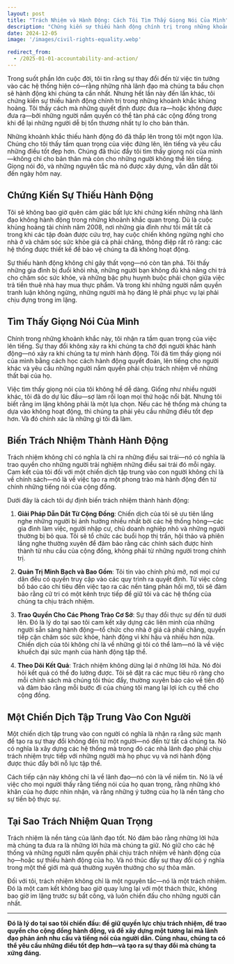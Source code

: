 ```yaml
---
layout: post
title: "Trách Nhiệm và Hành Động: Cách Tôi Tìm Thấy Giọng Nói Của Mình"
description: "Chứng kiến sự thiếu hành động chính trị trong những khoảnh khắc khủng hoảng đã cho tôi thấy tầm quan trọng của việc đứng lên. Tôi đã tìm thấy giọng nói của mình bằng cách học cách hành động quyết đoán, lên tiếng cho người khác và yêu cầu những điều tốt đẹp hơn từ những người nắm quyền—những nguyên tắc vẫn dẫn dắt tôi đến ngày hôm nay."
date: 2024-12-05
image: '/images/civil-rights-equality.webp'

redirect_from:
  - /2025-01-01-accountability-and-action/
---
```


Trong suốt phần lớn cuộc đời, tôi tin rằng sự thay đổi đến từ việc tin tưởng vào các hệ thống hiện có—rằng những nhà lãnh đạo mà chúng ta bầu chọn sẽ hành động khi chúng ta cần nhất. Nhưng hết lần này đến lần khác, tôi chứng kiến sự thiếu hành động chính trị trong những khoảnh khắc khủng hoảng. Tôi thấy cách mà những quyết định được đưa ra—hoặc không được đưa ra—bởi những người nắm quyền có thể tàn phá các cộng đồng trong khi để lại những người dễ bị tổn thương nhất tự lo cho bản thân.

Những khoảnh khắc thiếu hành động đó đã thắp lên trong tôi một ngọn lửa. Chúng cho tôi thấy tầm quan trọng của việc đứng lên, lên tiếng và yêu cầu những điều tốt đẹp hơn. Chúng đã thúc đẩy tôi tìm thấy giọng nói của mình—không chỉ cho bản thân mà còn cho những người không thể lên tiếng. Giọng nói đó, và những nguyên tắc mà nó được xây dựng, vẫn dẫn dắt tôi đến ngày hôm nay.

## Chứng Kiến Sự Thiếu Hành Động

Tôi sẽ không bao giờ quên cảm giác bất lực khi chứng kiến những nhà lãnh đạo không hành động trong những khoảnh khắc quan trọng. Dù là cuộc khủng hoảng tài chính năm 2008, nơi những gia đình như tôi mất tất cả trong khi các tập đoàn được cứu trợ, hay cuộc chiến không ngừng nghỉ cho nhà ở và chăm sóc sức khỏe giá cả phải chăng, thông điệp rất rõ ràng: các hệ thống được thiết kế để bảo vệ chúng ta đã không hoạt động.

Sự thiếu hành động không chỉ gây thất vọng—nó còn tàn phá. Tôi thấy những gia đình bị đuổi khỏi nhà, những người bạn không đủ khả năng chi trả cho chăm sóc sức khỏe, và những bậc phụ huynh buộc phải chọn giữa việc trả tiền thuê nhà hay mua thực phẩm. Và trong khi những người nắm quyền tranh luận không ngừng, những người mà họ đáng lẽ phải phục vụ lại phải chịu đựng trong im lặng.

## Tìm Thấy Giọng Nói Của Mình

Chính trong những khoảnh khắc này, tôi nhận ra tầm quan trọng của việc lên tiếng. Sự thay đổi không xảy ra khi chúng ta chờ đợi người khác hành động—nó xảy ra khi chúng ta tự mình hành động. Tôi đã tìm thấy giọng nói của mình bằng cách học cách hành động quyết đoán, lên tiếng cho người khác và yêu cầu những người nắm quyền phải chịu trách nhiệm về những thất bại của họ.

Việc tìm thấy giọng nói của tôi không hề dễ dàng. Giống như nhiều người khác, tôi đã do dự lúc đầu—sợ làm rối loạn mọi thứ hoặc nổi bật. Nhưng tôi biết rằng im lặng không phải là một lựa chọn. Nếu các hệ thống mà chúng ta dựa vào không hoạt động, thì chúng ta phải yêu cầu những điều tốt đẹp hơn. Và đó chính xác là những gì tôi đã làm.

## Biến Trách Nhiệm Thành Hành Động

Trách nhiệm không chỉ có nghĩa là chỉ ra những điều sai trái—nó có nghĩa là trao quyền cho những người trải nghiệm những điều sai trái đó mỗi ngày. Cam kết của tôi đối với một chiến dịch tập trung vào con người không chỉ là về chính sách—nó là về việc tạo ra một phong trào mà hành động đến từ chính những tiếng nói của cộng đồng.

Dưới đây là cách tôi dự định biến trách nhiệm thành hành động:

1. **Giải Pháp Dẫn Dắt Từ Cộng Đồng**: Chiến dịch của tôi sẽ ưu tiên lắng nghe những người bị ảnh hưởng nhiều nhất bởi các hệ thống hỏng—các gia đình làm việc, người nhập cư, chủ doanh nghiệp nhỏ và những người thường bị bỏ qua. Tôi sẽ tổ chức các buổi họp thị trấn, hội thảo và phiên lắng nghe thường xuyên để đảm bảo rằng các chính sách được hình thành từ nhu cầu của cộng đồng, không phải từ những người trong chính trị.

2. **Quản Trị Minh Bạch và Bao Gồm**: Tôi tin vào chính phủ mở, nơi mọi cư dân đều có quyền truy cập vào các quy trình ra quyết định. Từ việc công bố báo cáo chi tiêu đến việc tạo ra các nền tảng phản hồi mở, tôi sẽ đảm bảo rằng cử tri có một kênh trực tiếp để giữ tôi và các hệ thống của chúng ta chịu trách nhiệm.

3. **Trao Quyền Cho Các Phong Trào Cơ Sở**: Sự thay đổi thực sự đến từ dưới lên. Đó là lý do tại sao tôi cam kết xây dựng các liên minh của những người sẵn sàng hành động—tổ chức cho nhà ở giá cả phải chăng, quyền tiếp cận chăm sóc sức khỏe, hành động vì khí hậu và nhiều hơn nữa. Chiến dịch của tôi không chỉ là về những gì tôi có thể làm—nó là về việc khuếch đại sức mạnh của hành động tập thể.

4. **Theo Dõi Kết Quả**: Trách nhiệm không dừng lại ở những lời hứa. Nó đòi hỏi kết quả có thể đo lường được. Tôi sẽ đặt ra các mục tiêu rõ ràng cho mỗi chính sách mà chúng tôi thúc đẩy, thường xuyên báo cáo về tiến độ và đảm bảo rằng mỗi bước đi của chúng tôi mang lại lợi ích cụ thể cho cộng đồng.

## Một Chiến Dịch Tập Trung Vào Con Người

Một chiến dịch tập trung vào con người có nghĩa là nhận ra rằng sức mạnh để tạo ra sự thay đổi không đến từ một người—nó đến từ tất cả chúng ta. Nó có nghĩa là xây dựng các hệ thống mà trong đó các nhà lãnh đạo phải chịu trách nhiệm trực tiếp với những người mà họ phục vụ và nơi hành động được thúc đẩy bởi nỗ lực tập thể.

Cách tiếp cận này không chỉ là về lãnh đạo—nó còn là về niềm tin. Nó là về việc cho mọi người thấy rằng tiếng nói của họ quan trọng, rằng những khó khăn của họ được nhìn nhận, và rằng những ý tưởng của họ là nền tảng cho sự tiến bộ thực sự.

## Tại Sao Trách Nhiệm Quan Trọng

Trách nhiệm là nền tảng của lãnh đạo tốt. Nó đảm bảo rằng những lời hứa mà chúng ta đưa ra là những lời hứa mà chúng ta giữ. Nó giữ cho các hệ thống và những người nắm quyền phải chịu trách nhiệm về hành động của họ—hoặc sự thiếu hành động của họ. Và nó thúc đẩy sự thay đổi có ý nghĩa trong một thế giới mà quá thường xuyên thưởng cho sự thỏa mãn.

Đối với tôi, trách nhiệm không chỉ là một nguyên tắc—nó là một trách nhiệm. Đó là một cam kết không bao giờ quay lưng lại với một thách thức, không bao giờ im lặng trước sự bất công, và luôn chiến đấu cho những người cần nhất.

---

**Đó là lý do tại sao tôi chiến đấu: để giữ quyền lực chịu trách nhiệm, để trao quyền cho cộng đồng hành động, và để xây dựng một tương lai mà lãnh đạo phản ánh nhu cầu và tiếng nói của người dân. Cùng nhau, chúng ta có thể yêu cầu những điều tốt đẹp hơn—và tạo ra sự thay đổi mà chúng ta xứng đáng.**